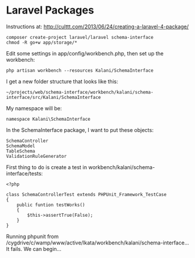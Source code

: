 Laravel Packages
===================

Instructions at:  http://culttt.com/2013/06/24/creating-a-laravel-4-package/

    composer create-project laravel/laravel schema-interface
    chmod -R go+w app/storage/*

Edit some settings in app/config/workbench.php, then set up the workbench:

    php artisan workbench --resources Kalani/SchemaInterface

I get a new folder structure that looks like this:

    ~/projects/web/schema-interface/workbench/kalani/schema-interface/src/Kalani/SchemaInterface

My namespace will be:

    namespace Kalani\SchemaInterface

In the SchemaInterface package, I want to put these objects:

    SchemaController
    SchemaModel
    TableSchema
    ValidationRuleGenerator

First thing to do is create a test in workbench/kalani/schema-interface/tests:

    <?php

    class SchemaControllerTest extends PHPUnit_Framework_TestCase
    {
        public funtion testWorks()
        {
            $this->assertTrue(False);
        }
    }

Running phpunit from /cygdrive/c/wamp/www/active/lkata/workbench/kalani/schema-interface...
It fails. We can begin...

